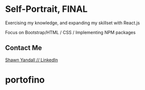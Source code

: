 # Self-Portrait, FINAL

Exercising my knowledge, and expanding my skillset with React.js

Focus on Bootstrap/HTML / CSS / Implementing NPM packages

## Contact Me

[Shawn Yandall // LinkedIn](https://www.linkedin.com/in/shawnyandall/)


# portofino
